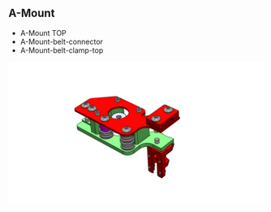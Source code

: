 ## A-Mount
  - A-Mount TOP
  - A-Mount-belt-connector
  - A-Mount-belt-clamp-top

![Robobostes](A-Mount.png)
